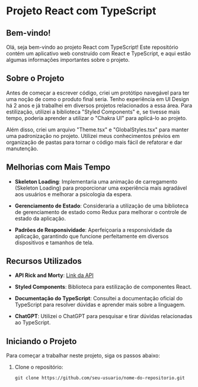 # Projeto React com TypeScript

## Bem-vindo!

Olá, seja bem-vindo ao projeto React com TypeScript! Este repositório contém um aplicativo web construído com React e TypeScript, e aqui estão algumas informações importantes sobre o projeto.

## Sobre o Projeto

Antes de começar a escrever código, criei um protótipo navegável para ter uma noção de como o produto final seria. Tenho experiência em UI Design há 2 anos e já trabalhei em diversos projetos relacionados a essa área. Para estilização, utilizei a biblioteca "Styled Components" e, se tivesse mais tempo, poderia aprender a utilizar o "Chakra UI" para aplicá-lo ao projeto.

Além disso, criei um arquivo "Theme.tsx" e "GlobalStyles.tsx" para manter uma padronização no projeto. Utilizei meus conhecimentos prévios em organização de pastas para tornar o código mais fácil de refatorar e dar manutenção.

## Melhorias com Mais Tempo

- **Skeleton Loading**: Implementaria uma animação de carregamento (Skeleton Loading) para proporcionar uma experiência mais agradável aos usuários e melhorar a psicologia da espera.

- **Gerenciamento de Estado**: Consideraria a utilização de uma biblioteca de gerenciamento de estado como Redux para melhorar o controle de estado da aplicação.

- **Padrões de Responsividade**: Aperfeiçoaria a responsividade da aplicação, garantindo que funcione perfeitamente em diversos dispositivos e tamanhos de tela.

## Recursos Utilizados

- **API Rick and Morty**: [Link da API](https://rickandmortyapi.com/)

- **Styled Components**: Biblioteca para estilização de componentes React.

- **Documentação do TypeScript**: Consultei a documentação oficial do TypeScript para resolver dúvidas e aprender mais sobre a linguagem.

- **ChatGPT**: Utilizei o ChatGPT para pesquisar e tirar dúvidas relacionadas ao TypeScript.

## Iniciando o Projeto

Para começar a trabalhar neste projeto, siga os passos abaixo:

1. Clone o repositório:

   ```shell
   git clone https://github.com/seu-usuario/nome-do-repositorio.git
   ```
